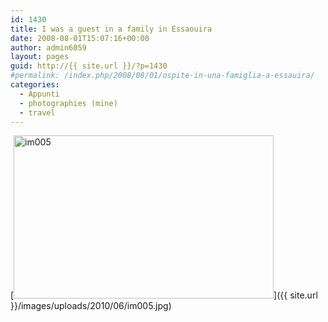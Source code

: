 ```yaml
---
id: 1430
title: I was a guest in a family in Essaouira
date: 2008-08-01T15:07:16+00:00
author: admin6059
layout: pages
guid: http://{{ site.url }}/?p=1430
#permalink: /index.php/2008/08/01/ospite-in-una-famiglia-a-essauira/
categories:
  - Appunti
  - photographies (mine)
  - travel
---
```

[<img class="aligncenter size-full wp-image-1429" title="im005" src="{{ site.url }}/images/uploads/2010/06/im005.jpg" alt="im005" width="416" height="261" srcset="{{ site.url }}/images/uploads/2010/06/im005.jpg 416w, {{ site.url }}/images/uploads/2010/06/im005-300x188.jpg 300w" sizes="(max-width: 416px) 100vw, 416px" />]({{ site.url }}/images/uploads/2010/06/im005.jpg)